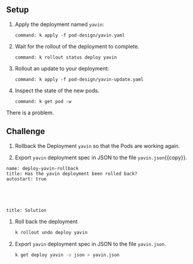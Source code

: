 
## Setup

1. Apply the deployment named `yavin`:

    ```terminal:execute
    command: k apply -f pod-design/yavin.yaml
    ```

1. Wait for the rollout of the deployment to complete.

    ```terminal:execute
    command: k rollout status deploy yavin
    ```

1. Rollout an update to your deployment:

    ```terminal:execute
    command: k apply -f pod-design/yavin-update.yaml
    ```

1. Inspect the state of the new pods.

    ```terminal:execute
    command: k get pod -w
    ```

There is a problem.

## Challenge

1. Rollback the Deployment `yavin` so that the Pods are working again.

1. Export `yavin` deployment spec in JSON to the file ``yavin.json``{{copy}}.

```examiner:execute-test
name: deploy-yavin-rollback
title: Has the yavin deployment been rolled back?
autostart: true
```

<div style="margin-top: 5em;"></div>

```section:begin
title: Solution
```

1. Roll back the deployment

    ```bash
    k rollout undo deploy yavin
    ```

1. Export `yavin` deployment spec in JSON to the file `yavin.json`.

    ```bash
    k get deploy yavin -o json > yavin.json
    ```

```section:end
```
